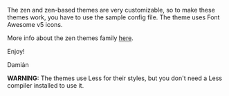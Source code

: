 The zen and zen-based themes are very customizable, so to make these themes
work, you have to use the sample config file. The theme uses Font Awesome v5
icons.

More info about the zen themes family [here](http://www.damian.oquanta.info/posts/nikolas-zen-theme-finally-released.html).

Enjoy!

Damián

**WARNING:** The themes use Less for their styles, but you don't need a Less compiler installed to use it.
